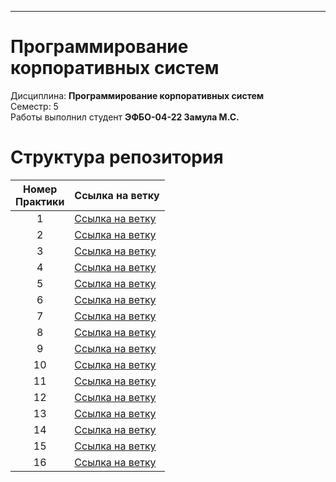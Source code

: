 ___

# Программирование корпоративных систем
Дисциплина: **Программирование корпоративных систем** <br>
Семестр: 5 <br>
Работы выполнил студент **ЭФБО-04-22 Замула М.С.** <br>

# Структура репозитория
| Номер<br>Практики | Ссылка на ветку |
|:---:|---|
| 1 | [Ссылка на ветку](https://github.com/gargatun/pks/tree/Practice_1) |
| 2 | [Ссылка на ветку](https://github.com/gargatun/pks/tree/Practice_2) |
| 3 | [Ссылка на ветку](https://github.com/gargatun/pks/tree/Practice_3) |
| 4 | [Ссылка на ветку](https://github.com/gargatun/pks/tree/Practice_4) |
| 5 | [Ссылка на ветку](https://github.com/gargatun/pks/tree/Practice_5) |
| 6 | [Ссылка на ветку](https://github.com/gargatun/pks/tree/Practice_6) |
| 7 | [Ссылка на ветку](https://github.com/gargatun/pks/tree/Practice_7) |
| 8 | [Ссылка на ветку](https://github.com/gargatun/pks/tree/Practice_8) |
| 9 | [Ссылка на ветку]() |
| 10 | [Ссылка на ветку]() |
| 11 | [Ссылка на ветку]() |
| 12 | [Ссылка на ветку]() |
| 13 | [Ссылка на ветку]() |
| 14 | [Ссылка на ветку]() |
| 15 | [Ссылка на ветку]() |
| 16 | [Ссылка на ветку]() |
